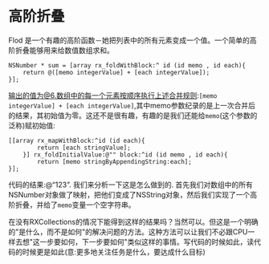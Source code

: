 # 高阶折叠
Flod 是一个有趣的高阶函数－她把列表中的所有元素变成一个值。一个简单的高阶折叠能够用来给数值数组求和。
```
NSNumber * sum = [array rx_foldWithBlock:^ id (id memo , id each){
    return @([memo integerValue] + [each integerValue]);
}];
```
输出的值为@6.数组中的每一个元素按顺序执行上述合并规则:`[memo integerValue] + [each integerValue]`,其中memo参数纪录的是上一次合并后的结果，其初始值为零。这还不是很有趣，有趣的是我们还能给`memo`(这个参数的泛称)赋初始值:
```
[[array rx_mapWithBlock:^id (id each){
        return [each stringValue];
    }] rx_foldInitialValue:@"" block:^id (id memo , id each){
        return [memo stringByAppendingString:each];
}];
```
代码的结果:@“123”. 我们来分析一下这是怎么做到的. 首先我们对数组中的所有NSNumber对象做了映射，把他们变成了NSString对象，然后我们实现了一个高阶折叠，并给了`memo`变量一个空字符串。

在没有RXCollections的情况下能得到这样的结果吗？当然可以。但这是一个明确的"是什么，而不是如何"的解决问题的方法。这种方法可以让我们不必跟CPU一样去想"这一步要如何，下一步要如何"类似这样的事情。写代码的时候如此，读代码的时候更是如此(意:更多地关注任务是什么，要达成什么目标)
